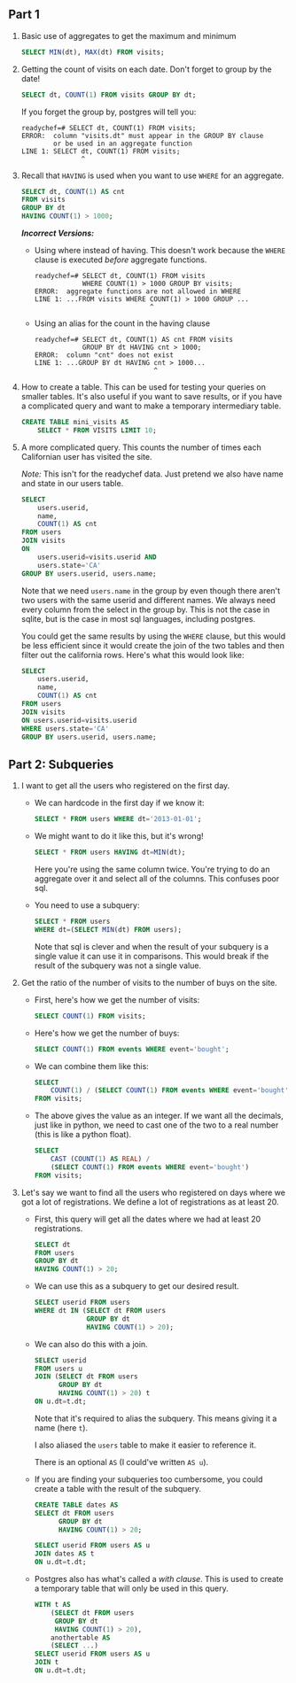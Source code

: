 ## Part 1

1. Basic use of aggregates to get the maximum and minimum

    ```sql
    SELECT MIN(dt), MAX(dt) FROM visits;
    ```

2. Getting the count of visits on each date. Don't forget to group by the date!

    ```sql
    SELECT dt, COUNT(1) FROM visits GROUP BY dt;
    ```

    If you forget the group by, postgres will tell you:

    ```
    readychef=# SELECT dt, COUNT(1) FROM visits;
    ERROR:  column "visits.dt" must appear in the GROUP BY clause
            or be used in an aggregate function
    LINE 1: SELECT dt, COUNT(1) FROM visits;
                   ^
    ```

3. Recall that `HAVING` is used when you want to use `WHERE` for an aggregate.

    ```sql
    SELECT dt, COUNT(1) AS cnt
    FROM visits
    GROUP BY dt
    HAVING COUNT(1) > 1000;
    ```

    ***Incorrect Versions:***

    * Using where instead of having. This doesn't work because the `WHERE` clause is executed *before* aggregate functions.
        
        ```
        readychef=# SELECT dt, COUNT(1) FROM visits
                    WHERE COUNT(1) > 1000 GROUP BY visits;
        ERROR:  aggregate functions are not allowed in WHERE
        LINE 1: ...FROM visits WHERE COUNT(1) > 1000 GROUP ...
                                     ^
        ```

    * Using an alias for the count in the having clause
    
        ```
        readychef=# SELECT dt, COUNT(1) AS cnt FROM visits
                    GROUP BY dt HAVING cnt > 1000;
        ERROR:  column "cnt" does not exist
        LINE 1: ...GROUP BY dt HAVING cnt > 1000...
                                      ^
        ```
    
4. How to create a table. This can be used for testing your queries on smaller tables. It's also useful if you want to save results, or if you have a complicated query and want to make a temporary intermediary table.

    ```sql
    CREATE TABLE mini_visits AS
        SELECT * FROM VISITS LIMIT 10;
    ```

5. A more complicated query. This counts the number of times each Californian user has visited the site.

    *Note:* This isn't for the readychef data. Just pretend we also have name and state in our users table.

    ```sql
    SELECT
        users.userid,
        name,
        COUNT(1) AS cnt
    FROM users
    JOIN visits
    ON
        users.userid=visits.userid AND
        users.state='CA'
    GROUP BY users.userid, users.name;
    ```

    Note that we need `users.name` in the group by even though there aren't two users with the same userid and different names. We always need every column from the select in the group by. This is not the case in sqlite, but is the case in most sql languages, including postgres.

    You could get the same results by using the `WHERE` clause, but this would be less efficient since it would create the join of the two tables and then filter out the california rows. Here's what this would look like:

    ```sql
    SELECT
        users.userid,
        name,
        COUNT(1) AS cnt
    FROM users
    JOIN visits
    ON users.userid=visits.userid
    WHERE users.state='CA'
    GROUP BY users.userid, users.name;
    ```

## Part 2: Subqueries

1. I want to get all the users who registered on the first day.

    * We can hardcode in the first day if we know it:
    
        ```sql
        SELECT * FROM users WHERE dt='2013-01-01';
        ```

    * We might want to do it like this, but it's wrong!
    
        ```sql
        SELECT * FROM users HAVING dt=MIN(dt);
        ```

        Here you're using the same column twice. You're trying to do an aggregate over it and select all of the columns. This confuses poor sql.

    * You need to use a subquery:
    
        ```sql
        SELECT * FROM users
        WHERE dt=(SELECT MIN(dt) FROM users);
        ```

        Note that sql is clever and when the result of your subquery is a single value it can use it in comparisons. This would break if the result of the subquery was not a single value.

2. Get the ratio of the number of visits to the number of buys on the site.

    * First, here's how we get the number of visits:
    
        ```sql
        SELECT COUNT(1) FROM visits;
        ```

    * Here's how we get the number of buys:
    
        ```sql
        SELECT COUNT(1) FROM events WHERE event='bought';
        ```

    * We can combine them like this:
    
        ```sql
        SELECT
            COUNT(1) / (SELECT COUNT(1) FROM events WHERE event='bought')
        FROM visits;
        ```

    * The above gives the value as an integer. If we want all the decimals, just like in python, we need to cast one of the two to a real number (this is like a python float).
    
        ```sql
        SELECT
            CAST (COUNT(1) AS REAL) /
            (SELECT COUNT(1) FROM events WHERE event='bought')
        FROM visits;
        ```

3. Let's say we want to find all the users who registered on days where we got a lot of registrations. We define a lot of registrations as at least 20.

    * First, this query will get all the dates where we had at least 20 registrations.

        ```sql
        SELECT dt
        FROM users
        GROUP BY dt
        HAVING COUNT(1) > 20;
        ```

    * We can use this as a subquery to get our desired result.

        ```sql
        SELECT userid FROM users
        WHERE dt IN (SELECT dt FROM users
                     GROUP BY dt
                     HAVING COUNT(1) > 20);
        ```

    * We can also do this with a join.

        ```sql
        SELECT userid
        FROM users u
        JOIN (SELECT dt FROM users
              GROUP BY dt
              HAVING COUNT(1) > 20) t
        ON u.dt=t.dt;
        ```

        Note that it's required to alias the subquery. This means giving it a name (here `t`).

        I also aliased the `users` table to make it easier to reference it.

        There is an optional `AS` (I could've written `AS u`).

    * If you are finding your subqueries too cumbersome, you could create a table with the result of the subquery.
    
        ```sql
        CREATE TABLE dates AS
        SELECT dt FROM users
              GROUP BY dt
              HAVING COUNT(1) > 20;

        SELECT userid FROM users AS u
        JOIN dates AS t
        ON u.dt=t.dt;
        ```

    * Postgres also has what's called a *with clause*. This is used to create a temporary table that will only be used in this query.

        ```sql
        WITH t AS
            (SELECT dt FROM users
             GROUP BY dt
             HAVING COUNT(1) > 20),
            anothertable AS
            (SELECT ...)
        SELECT userid FROM users AS u
        JOIN t
        ON u.dt=t.dt;
        ```
